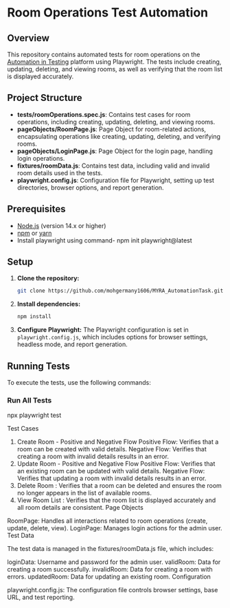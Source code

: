 # Room Operations Test Automation

## Overview

This repository contains automated tests for room operations on the [Automation in Testing](https://automationintesting.online/) platform using Playwright. The tests include creating, updating, deleting, and viewing rooms, as well as verifying that the room list is displayed accurately.

## Project Structure

- **tests/roomOperations.spec.js**: Contains test cases for room operations, including creating, updating, deleting, and viewing rooms.
- **pageObjects/RoomPage.js**: Page Object for room-related actions, encapsulating operations like creating, updating, deleting, and verifying rooms.
- **pageObjects/LoginPage.js**: Page Object for the login page, handling login operations.
- **fixtures/roomData.js**: Contains test data, including valid and invalid room details used in the tests.
- **playwright.config.js**: Configuration file for Playwright, setting up test directories, browser options, and report generation.

## Prerequisites

- [Node.js](https://nodejs.org/) (version 14.x or higher)
- [npm](https://www.npmjs.com/) or [yarn](https://yarnpkg.com/)
- Install playwright using command-  npm init playwright@latest


## Setup

1. **Clone the repository:**
    ```bash
    git clone https://github.com/mohgermany1606/MYRA_AutomationTask.git
    
    ```

2. **Install dependencies:**
    ```bash
    npm install
    ```

3. **Configure Playwright:**
   The Playwright configuration is set in `playwright.config.js`, which includes options for browser settings, headless mode, and report generation.

## Running Tests

To execute the tests, use the following commands:

### Run All Tests
npx playwright test


Test Cases

1. Create Room - Positive and Negative Flow
Positive Flow: Verifies that a room can be created with valid details.
Negative Flow: Verifies that creating a room with invalid details results in an error.
2. Update Room - Positive and Negative Flow
Positive Flow: Verifies that an existing room can be updated with valid details.
Negative Flow: Verifies that updating a room with invalid details results in an error.
3. Delete Room :
Verifies that a room can be deleted and ensures the room no longer appears in the list of available rooms.
4. View Room List :
Verifies that the room list is displayed accurately and all room details are consistent.
Page Objects

RoomPage: Handles all interactions related to room operations (create, update, delete, view).
LoginPage: Manages login actions for the admin user.
Test Data

The test data is managed in the fixtures/roomData.js file, which includes:

loginData: Username and password for the admin user.
validRoom: Data for creating a room successfully.
invalidRoom: Data for creating a room with errors.
updatedRoom: Data for updating an existing room.
Configuration

playwright.config.js: The configuration file controls browser settings, base URL, and test reporting.

